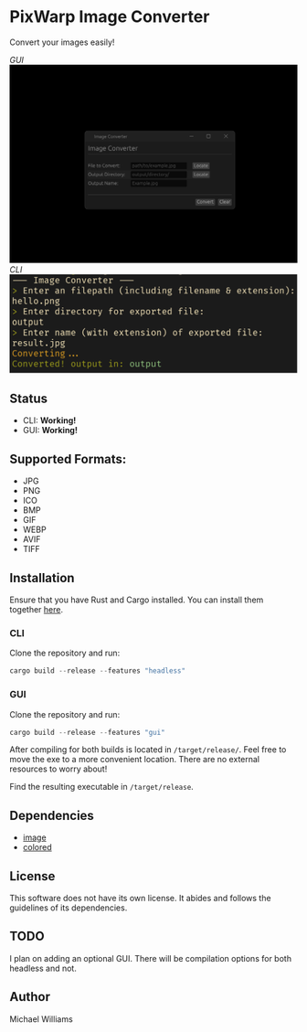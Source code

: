 # PixWarp Image Converter
Convert your images easily!

*GUI*
![GUI Demo](resources/gui_demo.gif "demo of the GUI app")
*CLI*
![Screenshot](resources/screenshot.png "screenshot of the CLI")

## Status
- CLI: **Working!**
- GUI: **Working!**

## Supported Formats:
- JPG
- PNG
- ICO
- BMP
- GIF
- WEBP
- AVIF
- TIFF

## Installation

Ensure that you have Rust and Cargo installed. You can install them together [here](https://www.rust-lang.org/tools/install).

### CLI
Clone the repository and run:
```rust
cargo build --release --features "headless"
```
### GUI
Clone the repository and run:
```rust
cargo build --release --features "gui"
```

After compiling for both builds is located in `/target/release/`. Feel free to move the exe to a more convenient location. There are no external resources to worry about!

Find the resulting executable in `/target/release`.

## Dependencies
- [image](https://github.com/image-rs/image)
- [colored](https://github.com/colored-rs/colored)

## License
This software does not have its own license. It abides and follows the guidelines of its dependencies.

## TODO
I plan on adding an optional GUI. There will be compilation options for both headless and not.

## Author
Michael Williams